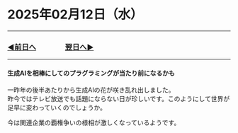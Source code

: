 # 2025年02月12日（水）

---

### [◀️前日へ](https://github.com/yuasys/chatty-journal/blob/main/2025/02/2025-02-11.md)&emsp;&emsp;&emsp;&emsp;[翌日へ▶️](https://github.com/yuasys/chatty-journal/blob/main/2025/02/2025-02-13.md)

---

#### 生成AIを相棒にしてのプラグラミングが当たり前になるかも

一昨年の後半あたりから生成AIの花が咲き乱れ出しました。  
昨今ではテレビ放送でも話題にならない日が珍しいです。このようにして世界が足早に変わっていくのでしょうか。  

今は関連企業の覇権争いの様相が激しくなっているようです。
